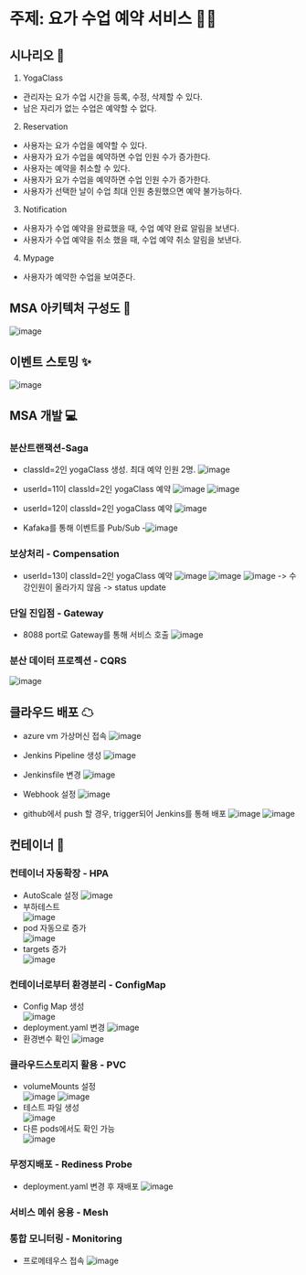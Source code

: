 # 주제: 요가 수업 예약 서비스 🧘‍♂️

## 시나리오 📝
1. YogaClass
- 관리자는 요가 수업 시간을 등록, 수정, 삭제할 수 있다.
- 남은 자리가 없는 수업은 예약할 수 없다.
2. Reservation
- 사용자는 요가 수업을 예약할 수 있다.
- 사용자가 요가 수업을 예약하면 수업 인원 수가 증가한다.
- 사용자는 예약을 취소할 수 있다.
- 사용자가 요가 수업을 예약하면 수업 인원 수가 증가한다.
- 사용자가 선택한 날이 수업 최대 인원 충원했으면 예약 불가능하다.
3. Notification
- 사용자가 수업 예약을 완료했을 때, 수업 예약 완료 알림을 보낸다.
- 사용자가 수업 예약을 취소 했을 때, 수업 예약 취소 알림을 보낸다.
4. Mypage
- 사용자가 예약한 수업을 보여준다.

## MSA 아키텍처 구성도 🎀
![image](https://github.com/user-attachments/assets/61d2eb90-d154-4506-8fce-fe066591e5ef)

## 이벤트 스토밍 ✨
![image](https://github.com/user-attachments/assets/10deb8b8-5952-4b53-8fbf-ee62253f77e6)

## MSA 개발 💻
### 분산트랜잭션-Saga
- classId=2인 yogaClass 생성. 최대 예약 인원 2명.
![image](https://github.com/user-attachments/assets/8b2ad392-1521-4b4e-a665-4a551b90d55b)

- userId=11이 classId=2인 yogaClass 예약
![image](https://github.com/user-attachments/assets/a1d26ed2-9cad-4915-a699-b48e6616de9f)
![image](https://github.com/user-attachments/assets/1b5ec3e6-3d5f-4d74-987e-7425ad173cd7)

- userId=12이 classId=2인 yogaClass 예약
![image](https://github.com/user-attachments/assets/423f4837-5f47-4e35-b4cf-f21d361bfcb2)

- Kafaka를 통해 이벤트를 Pub/Sub
-![image](https://github.com/user-attachments/assets/8e64552e-b8a1-4baf-b81d-68431727dae8)

### 보상처리 - Compensation
- userId=13이 classId=2인 yogaClass 예약 
![image](https://github.com/user-attachments/assets/4f8aa680-553c-45b7-80b8-62bdb4ba2a3b)
![image](https://github.com/user-attachments/assets/f7a331af-dd7a-403f-be1e-6e5d6f50ef2a)
![image](https://github.com/user-attachments/assets/2f335953-6f9e-4518-8df4-1adc3f34eeb4)
-> 수강인원이 올라가지 않음
-> status update
  
### 단일 진입점 - Gateway
- 8088 port로 Gateway를 통해 서비스 호출
![image](https://github.com/user-attachments/assets/158721b6-ebdf-4426-9fa4-cea929e379c6)

### 분산 데이터 프로젝션 - CQRS
![image](https://github.com/user-attachments/assets/a1608540-50eb-4618-8611-c629460e552b)

## 클라우드 배포 ☁
- azure vm 가상머신 접속
![image](https://github.com/user-attachments/assets/a45aa09b-987e-4e90-a17b-14bb753b1528)

- Jenkins Pipeline 생성
![image](https://github.com/user-attachments/assets/0051deab-4c2b-4d71-a2ed-469a49dbf0a3)

- Jenkinsfile 변경
![image](https://github.com/user-attachments/assets/d942c42f-d1b5-4884-b33c-d503535c7de6)

- Webhook 설정
![image](https://github.com/user-attachments/assets/11dc48cd-f862-4a7a-a212-5dd307c1346b)

- github에서 push 할 경우, trigger되어 Jenkins를 통해 배포
![image](https://github.com/user-attachments/assets/166d9ef0-46f4-4303-b61a-b6ea16836388)
![image](https://github.com/user-attachments/assets/f6c3217a-776f-4552-887b-b5134d59803a)


## 컨테이너 🚦
### 컨테이너 자동확장 - HPA
- AutoScale 설정
![image](https://github.com/user-attachments/assets/c41fd4df-a7be-4787-9c46-710fc67e48b3)
- 부하테스트<br>
![image](https://github.com/user-attachments/assets/7ad7f293-bacb-4e60-8da4-e8bc33c660a6)
- pod 자동으로 증가<br>
![image](https://github.com/user-attachments/assets/58cf6205-1223-45f2-b1ad-087511a59708)
- targets 증가<br>
![image](https://github.com/user-attachments/assets/81a64d64-6aff-4822-a52f-a119b134a024)

### 컨테이너로부터 환경분리 - ConfigMap
- Config Map 생성<br>
![image](https://github.com/user-attachments/assets/4bca90f3-feea-4b62-90aa-c73bc78d37e5)
- deployment.yaml 변경
![image](https://github.com/user-attachments/assets/eb68a8b5-ae58-470d-8e0d-5eb4d46b7f0b)
- 환경변수 확인
![image](https://github.com/user-attachments/assets/dbb401ec-f9b7-4a98-b301-27638463db86)

### 클라우드스토리지 활용 - PVC
- volumeMounts 설정<br>
![image](https://github.com/user-attachments/assets/143969a8-9ca3-4a92-a0ef-7bd9d23e1013)
![image](https://github.com/user-attachments/assets/21c991d2-7ea8-47e7-89b2-c68b1b7010f6)
- 테스트 파일 생성<br>
![image](https://github.com/user-attachments/assets/bb34bd0c-f9f0-475f-9096-19b69c69067b)
- 다른 pods에서도 확인 가능<br>
![image](https://github.com/user-attachments/assets/f0d3568b-b87e-4287-b541-8388590afd2f)

### 무정지배포 - Rediness Probe
- deployment.yaml 변경 후 재배포
![image](https://github.com/user-attachments/assets/8a3ca8ff-1925-465f-bda0-91578f12e1df)

### 서비스 메쉬 응용 - Mesh

### 통합 모니터링 - Monitoring
- 프로메테우스 접속
![image](https://github.com/user-attachments/assets/5c11e1d1-1561-41cf-9fcb-762dd744c168)

